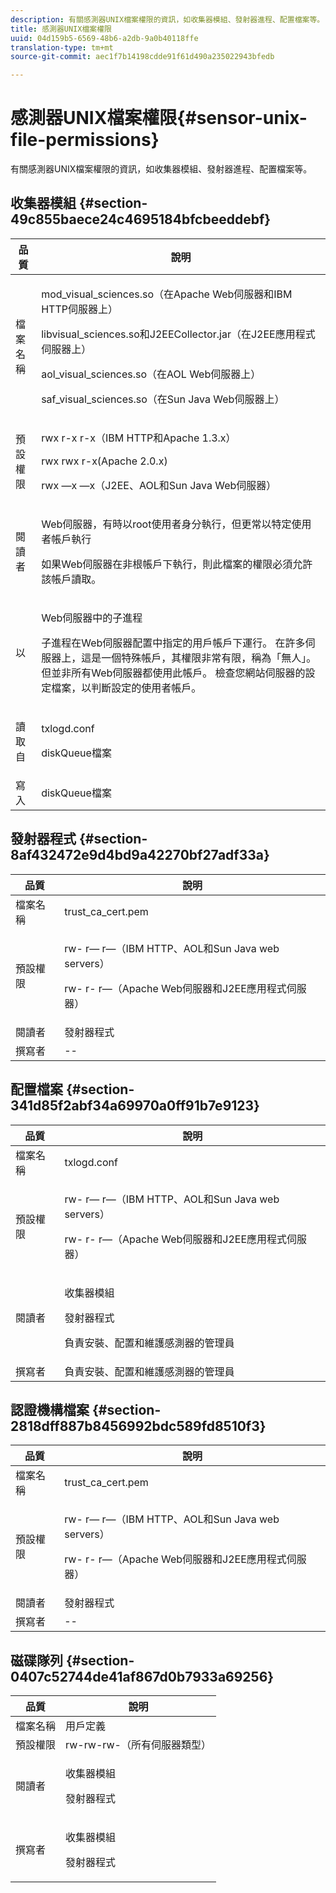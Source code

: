 ```yaml
---
description: 有關感測器UNIX檔案權限的資訊，如收集器模組、發射器進程、配置檔案等。
title: 感測器UNIX檔案權限
uuid: 04d159b5-6569-48b6-a2db-9a0b40118ffe
translation-type: tm+mt
source-git-commit: aec1f7b14198cdde91f61d490a235022943bfedb

---
```



# 感測器UNIX檔案權限{#sensor-unix-file-permissions}

有關感測器UNIX檔案權限的資訊，如收集器模組、發射器進程、配置檔案等。

## 收集器模組 {#section-49c855baece24c4695184bfcbeeddebf}

<table id="table_0B972ABD2A5342CA8A6FE80EB666298A"> 
 <thead> 
  <tr> 
   <th colname="col1" class="entry"> 品質 </th> 
   <th colname="col2" class="entry"> 說明 </th> 
  </tr>
 </thead>
 <tbody> 
  <tr> 
   <td colname="col1"> <p>檔案名稱 </p> </td> 
   <td colname="col2"> <p>mod_visual_sciences.so（在Apache Web伺服器和IBM HTTP伺服器上） </p> <p>libvisual_sciences.so和J2EECollector.jar（在J2EE應用程式伺服器上） </p> <p>aol_visual_sciences.so（在AOL Web伺服器上） </p> <p>saf_visual_sciences.so（在Sun Java Web伺服器上） </p> </td> 
  </tr> 
  <tr> 
   <td colname="col1"> <p>預設權限 </p> </td> 
   <td colname="col2"> <p>rwx r-x r-x（IBM HTTP和Apache 1.3.x） </p> <p>rwx rwx r-x(Apache 2.0.x) </p> <p>rwx —x —x（J2EE、AOL和Sun Java Web伺服器） </p> </td> 
  </tr> 
  <tr> 
   <td colname="col1"> <p>閱讀者 </p> </td> 
   <td colname="col2"> <p>Web伺服器，有時以root使用者身分執行，但更常以特定使用者帳戶執行 </p> <p>如果Web伺服器在非根帳戶下執行，則此檔案的權限必須允許該帳戶讀取。 </p> </td> 
  </tr> 
  <tr> 
   <td colname="col1"> <p>以 </p> </td> 
   <td colname="col2"> <p>Web伺服器中的子進程 </p> <p>子進程在Web伺服器配置中指定的用戶帳戶下運行。 在許多伺服器上，這是一個特殊帳戶，其權限非常有限，稱為「無人」。 但並非所有Web伺服器都使用此帳戶。 檢查您網站伺服器的設定檔案，以判斷設定的使用者帳戶。 </p> </td> 
  </tr> 
  <tr> 
   <td colname="col1"> <p>讀取自 </p> </td> 
   <td colname="col2"> <p>txlogd.conf </p> <p>diskQueue檔案 </p> </td> 
  </tr> 
  <tr> 
   <td colname="col1"> 寫入 </td> 
   <td colname="col2"> diskQueue檔案 </td> 
  </tr> 
 </tbody> 
</table>

## 發射器程式 {#section-8af432472e9d4bd9a42270bf27adf33a}

<table id="table_3028CC9640D54016BD8CA7F9CAA34280"> 
 <thead> 
  <tr> 
   <th colname="col1" class="entry"> 品質 </th> 
   <th colname="col2" class="entry"> 說明 </th> 
  </tr>
 </thead>
 <tbody> 
  <tr> 
   <td colname="col1"> 檔案名稱 </td> 
   <td colname="col2"> trust_ca_cert.pem </td> 
  </tr> 
  <tr> 
   <td colname="col1"> <p>預設權限 </p> </td> 
   <td colname="col2"> <p>rw- r— r—（IBM HTTP、AOL和Sun Java web servers） </p> <p>rw- r- r—（Apache Web伺服器和J2EE應用程式伺服器） </p> </td> 
  </tr> 
  <tr> 
   <td colname="col1"> 閱讀者 </td> 
   <td colname="col2"> 發射器程式 </td> 
  </tr> 
  <tr> 
   <td colname="col1"> 撰寫者 </td> 
   <td colname="col2"> -- </td> 
  </tr> 
 </tbody> 
</table>

## 配置檔案 {#section-341d85f2abf34a69970a0ff91b7e9123}

<table id="table_79AC614F5435443CB3CFB457B8375704"> 
 <thead> 
  <tr> 
   <th colname="col1" class="entry"> 品質 </th> 
   <th colname="col2" class="entry"> 說明 </th> 
  </tr>
 </thead>
 <tbody> 
  <tr> 
   <td colname="col1"> 檔案名稱 </td> 
   <td colname="col2"> txlogd.conf </td> 
  </tr> 
  <tr> 
   <td colname="col1"> <p>預設權限 </p> </td> 
   <td colname="col2"> <p>rw- r— r—（IBM HTTP、AOL和Sun Java web servers） </p> <p>rw- r- r—（Apache Web伺服器和J2EE應用程式伺服器） </p> </td> 
  </tr> 
  <tr> 
   <td colname="col1"> 閱讀者 </td> 
   <td colname="col2"> <p>收集器模組 </p> <p>發射器程式 </p> <p>負責安裝、配置和維護感測器的管理員 </p> </td> 
  </tr> 
  <tr> 
   <td colname="col1"> 撰寫者 </td> 
   <td colname="col2"> 負責安裝、配置和維護感測器的管理員 </td> 
  </tr> 
 </tbody> 
</table>

## 認證機構檔案 {#section-2818dff887b8456992bdc589fd8510f3}

<table id="table_ED8BEEEFA91245C3A6645D27B148A5A7"> 
 <thead> 
  <tr> 
   <th colname="col1" class="entry"> 品質 </th> 
   <th colname="col2" class="entry"> 說明 </th> 
  </tr>
 </thead>
 <tbody> 
  <tr> 
   <td colname="col1"> 檔案名稱 </td> 
   <td colname="col2"> trust_ca_cert.pem </td> 
  </tr> 
  <tr> 
   <td colname="col1"> <p>預設權限 </p> </td> 
   <td colname="col2"> <p>rw- r— r—（IBM HTTP、AOL和Sun Java web servers） </p> <p>rw- r- r—（Apache Web伺服器和J2EE應用程式伺服器） </p> </td> 
  </tr> 
  <tr> 
   <td colname="col1"> 閱讀者 </td> 
   <td colname="col2"> 發射器程式 </td> 
  </tr> 
  <tr> 
   <td colname="col1"> 撰寫者 </td> 
   <td colname="col2"> -- </td> 
  </tr> 
 </tbody> 
</table>

## 磁碟隊列 {#section-0407c52744de41af867d0b7933a69256}

<table id="table_35DB32228E7443FF90BE24AB14CBE54B"> 
 <thead> 
  <tr> 
   <th colname="col1" class="entry"> 品質 </th> 
   <th colname="col2" class="entry"> 說明 </th> 
  </tr>
 </thead>
 <tbody> 
  <tr> 
   <td colname="col1"> 檔案名稱 </td> 
   <td colname="col2"> 用戶定義 </td> 
  </tr> 
  <tr> 
   <td colname="col1"> 預設權限 </td> 
   <td colname="col2"> rw-rw-rw-（所有伺服器類型） </td> 
  </tr> 
  <tr> 
   <td colname="col1"> <p>閱讀者 </p> </td> 
   <td colname="col2"> <p>收集器模組 </p> <p>發射器程式 </p> </td> 
  </tr> 
  <tr> 
   <td colname="col1"> <p>撰寫者 </p> </td> 
   <td colname="col2"> <p>收集器模組 </p> <p>發射器程式 </p> </td> 
  </tr> 
 </tbody> 
</table>

